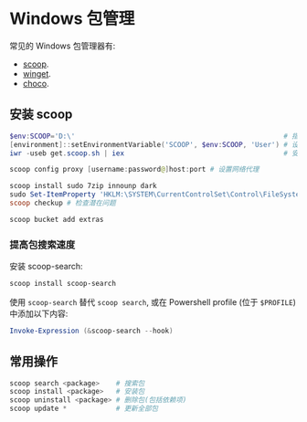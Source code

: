 # Windows 包管理

常见的 Windows 包管理器有:  

- [scoop](https://github.com/ScoopInstaller/Scoop).
- [winget](https://github.com/microsoft/winget-cli).
- [choco](https://github.com/chocolatey/choco).

## 安装 scoop

```ps1
$env:SCOOP='D:\'                                                   # 指定安装路径, 直接在此路径下安装
[environment]::setEnvironmentVariable('SCOOP', $env:SCOOP, 'User') # 设置环境变量
iwr -useb get.scoop.sh | iex                                       # 安装 scoop

scoop config proxy [username:password@]host:port # 设置网络代理

scoop install sudo 7zip innounp dark
sudo Set-ItemProperty 'HKLM:\SYSTEM\CurrentControlSet\Control\FileSystem' -Name 'LongPathsEnabled' -Value 1
scoop checkup # 检查潜在问题

scoop bucket add extras
```

### 提高包搜索速度

安装 scoop-search:  

```ps1
scoop install scoop-search
```

使用 `scoop-search` 替代 `scoop search`, 或在 Powershell profile (位于 `$PROFILE`)中添加以下内容:  

```ps1
Invoke-Expression (&scoop-search --hook)
```

## 常用操作

```ps1
scoop search <package>    # 搜索包
scoop install <package>   # 安装包
scoop uninstall <package> # 删除包(包括依赖项)
scoop update *            # 更新全部包
```

